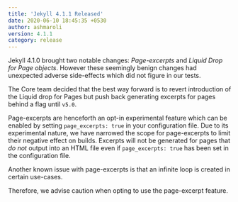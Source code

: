```yaml
---
title: 'Jekyll 4.1.1 Released'
date: 2020-06-10 18:45:35 +0530
author: ashmaroli
version: 4.1.1
category: release
---
```


Jekyll 4.1.0 brought two notable changes: *Page-excerpts* and *Liquid Drop for Page objects*.
However these seemingly benign changes had unexpected adverse side-effects which did not figure in our tests.

The Core team decided that the best way forward is to revert introduction of the Liquid drop for Pages but push back
generating excerpts for pages behind a flag until `v5.0`.

Page-excerpts are henceforth an opt-in experimental feature which can be enabled by setting `page_excerpts: true` in
your configuration file. Due to its experimental nature, we have narrowed the scope for page-excerpts to limit their
negative effect on builds. Excerpts will not be generated for pages that *do not* output into an HTML file even if
`page_excerpts: true` has been set in the configuration file.

Another known issue with page-excerpts is that an infinite loop is created in certain use-cases.

Therefore, we advise caution when opting to use the page-excerpt feature.
